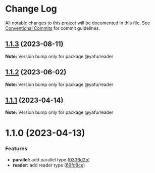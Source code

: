 # Change Log

All notable changes to this project will be documented in this file.
See [Conventional Commits](https://conventionalcommits.org) for commit guidelines.

## [1.1.3](https://github.com/TheLudd/yafu-mono/compare/@yafu/reader@1.1.2...@yafu/reader@1.1.3) (2023-08-11)

**Note:** Version bump only for package @yafu/reader

## [1.1.2](https://github.com/TheLudd/yafu-mono/compare/@yafu/reader@1.1.1...@yafu/reader@1.1.2) (2023-06-02)

**Note:** Version bump only for package @yafu/reader

## [1.1.1](https://github.com/TheLudd/yafu-mono/compare/@yafu/reader@1.1.0...@yafu/reader@1.1.1) (2023-04-14)

**Note:** Version bump only for package @yafu/reader

# 1.1.0 (2023-04-13)

### Features

- **parallel:** add parallel type ([0336d2b](https://github.com/TheLudd/yafu-mono/commit/0336d2b6ad60a6c2948d88b8efdf412da3d3ee0f))
- **reader:** add reader type ([69fd8ce](https://github.com/TheLudd/yafu-mono/commit/69fd8ce0dd6bba4d46cf370ab6b200acb66c2882))
